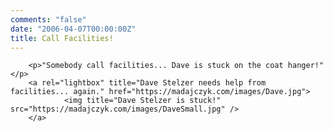 ```yaml
---
comments: "false"
date: "2006-04-07T00:00:00Z"
title: Call Facilities!
---
```


		<p>"Somebody call facilities... Dave is stuck on the coat hanger!"</p>
		<a rel="lightbox" title="Dave Stelzer needs help from facilities... again." href="https://madajczyk.com/images/Dave.jpg">
				<img title="Dave Stelzer is stuck!" src="https://madajczyk.com/images/DaveSmall.jpg" />
		</a>
